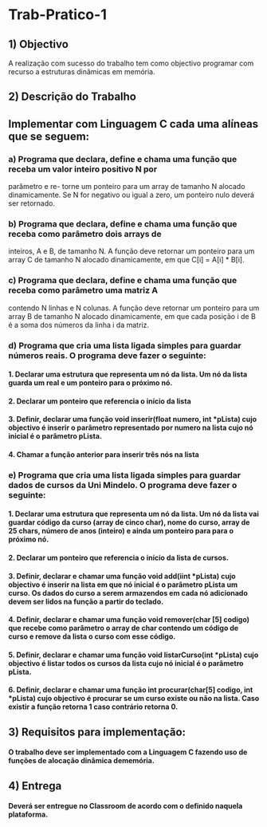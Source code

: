 # Trab-Pratico-1

## 1) Objectivo
A realização com sucesso do trabalho tem como objectivo programar com recurso a estruturas dinâmicas em
memória.

## 2) Descrição do Trabalho
## Implementar com Linguagem C cada uma alíneas que se seguem:
### a) Programa que declara, define e chama uma função que receba um valor inteiro positivo N por
parâmetro e re- torne um ponteiro para um array de tamanho N alocado dinamicamente. Se N for
negativo ou igual a zero, um ponteiro nulo deverá ser retornado.
### b) Programa que declara, define e chama uma função que receba como parâmetro dois arrays de
inteiros, A e B, de tamanho N. A função deve retornar um ponteiro para um array C de tamanho N
alocado dinamicamente, em que C[i] = A[i] * B[i].
### c) Programa que declara, define e chama uma função que receba como parâmetro uma matriz A
contendo N linhas e N colunas. A função deve retornar um ponteiro para um array B de tamanho N
alocado dinamicamente, em que cada posição i de B é a soma dos números da linha i da matriz.
### d) Programa que cria uma lista ligada simples para guardar números reais. O programa deve fazer o seguinte:
#### 1. Declarar uma estrutura que representa um nó da lista. Um nó da lista guarda um real e um ponteiro para o próximo nó.
#### 2. Declarar um ponteiro que referencia o início da lista
#### 3. Definir, declarar uma função void inserir(float numero, int *pLista) cujo objectivo é inserir o parâmetro representado por numero na lista cujo nó inicial é o parâmetro pLista.
#### 4. Chamar a função anterior para inserir três nós na lista
### e) Programa que cria uma lista ligada simples para guardar dados de cursos da Uni Mindelo. O programa deve fazer o seguinte:
#### 1. Declarar uma estrutura que representa um nó da lista. Um nó da lista vai guardar código da curso (array de cinco char), nome do curso, array de 25 chars, número de anos (inteiro) e ainda um ponteiro para para o próximo nó.
#### 2. Declarar um ponteiro que referencia o início da lista de cursos.
#### 3. Definir, declarar e chamar uma função void add(iint *pLista) cujo objectivo é inserir na lista em que nó inicial é o parâmetro pLista um curso. Os dados do curso a serem armazendos em cada nó adicionado devem ser lidos na função a partir do teclado.
#### 4. Definir, declarar e chamar uma função void remover(char [5] codigo) que recebe como parâmetro o array de char contendo um código de curso e remove da lista o curso com esse código.
#### 5. Definir, declarar e chamar uma função void listarCurso(int *pLista) cujo objectivo é listar todos os cursos da lista cujo nó inicial é o parâmetro pLista.
#### 6. Definir, declarar e chamar uma função int procurar(char[5] codigo, int *pLista) cujo objectivo é procurar se um curso existe ou não na lista. Caso existir a função retorna 1 caso contrário retorna 0.

## 3) Requisitos para implementação:
#### O trabalho deve ser implementado com a Linguagem C fazendo uso de funções de alocação dinâmica dememória.
## 4) Entrega
#### Deverá ser entregue no Classroom de acordo com o definido naquela plataforma.
